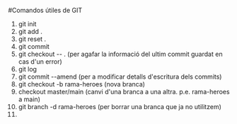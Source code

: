 #Comandos útiles de GIT

1. git init
2. git add .
3. git reset .
4. git commit
5. git checkout -- . (per agafar la informació del ultim commit guardat en cas d'un error)
6. git log
7. git commit --amend (per a modificar detalls d'escritura dels commits)
8. git checkout -b rama-heroes (nova branca)
9. checkout master/main (canvi d'una branca a una altra. p.e. rama-heroes a main)
10. git branch -d rama-heroes (per borrar una branca que ja no utilitzem)
11. 



